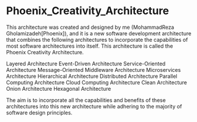 # Phoenix_Creativity_Architecture
This architecture was created and designed by me (MohammadReza Gholamizadeh[Phoenix]), and it is a new software development architecture that combines the following architectures to incorporate the capabilities of most software architectures into itself. This architecture is called the Phoenix Creativity Architecture.

Layered Architecture
Event-Driven Architecture
Service-Oriented Architecture
Message-Oriented Middleware Architecture
Microservices Architecture
Hierarchical Architecture
Distributed Architecture
Parallel Computing Architecture
Cloud Computing Architecture
Clean Architecture
Onion Architecture
Hexagonal Architecture

The aim is to incorporate all the capabilities and benefits of these architectures into this new architecture while adhering to the majority of software design principles.
